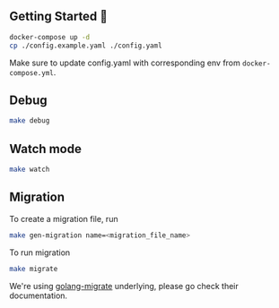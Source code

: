 ## Getting Started 🎃

```sh
docker-compose up -d
cp ./config.example.yaml ./config.yaml
```

Make sure to update config.yaml with corresponding env from `docker-compose.yml`.

## Debug

```sh
make debug
```

## Watch mode

```sh
make watch
```

## Migration

To create a migration file, run
```sh
make gen-migration name=<migration_file_name>
```

To run migration
```sh
make migrate
```

We're using [golang-migrate](github.com/golang-migrate/migrate) underlying, please go check their documentation.
